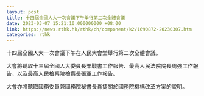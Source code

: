 ```yaml
---
layout: post
title: 十四屆全國人大一次會議下午舉行第二次全體會議
date: 2023-03-07 15:21:10.000000000 +08:00
link: https://news.rthk.hk/rthk/ch/component/k2/1690872-20230307.htm
categories: rthk
---
```


十四屆全國人大一次會議下午在人民大會堂舉行第二次全體會議。

大會將聽取十三屆全國人大委員長栗戰書工作報告、最高人民法院院長周強工作報告，以及最高人民檢察院檢察長張軍工作報告。

大會亦將聽取國務委員兼國務院秘書長肖捷關於國務院機構改革方案的說明。
